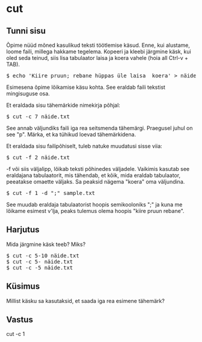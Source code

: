 # cut

## Tunni sisu

Õpime nüüd mõned kasulikud teksti töötlemise käsud. Enne, kui alustame, loome faili, millega hakkame tegelema. Kopeeri ja kleebi järgmine käsk, kui oled seda teinud, siis lisa tabulaator laisa ja koera vahele (hoia all Ctrl-v + TAB).

<pre>$ echo 'Kiire pruun; rebane hüppas üle laisa  koera' > näide.txt</pre>

Esimesena õpime lõikamise käsu kohta. See eraldab faili tekstist mingisuguse osa.

Et eraldada sisu tähemärkide nimekirja põhjal:

<pre>$ cut -c 7 näide.txt</pre>

See annab väljundiks faili iga rea seitsmenda tähemärgi. Praegusel juhul on see "p". Märka, et ka tühikud loevad tähemärkidena.

Et eraldada sisu failipõhiselt, tuleb natuke muudatusi sisse viia:

<pre>$ cut -f 2 näide.txt</pre>

-f või siis väljalipp, lõikab teksti põhinedes väljadele. Vaikimis kasutab see eraldajana tabulaatorit, mis tähendab, et kõik, mida eraldab tabulaator, peeatakse omaette väljaks. Sa peaksid nägema "koera" oma väljundina.

<pre>$ cut -f 1 -d ";" sample.txt</pre>

See muudab eraldaja tabulaatorist hoopis semikooloniks ";" ja kuna me lõikame esimest v'lja, peaks tulemus olema hoopis "kiire pruun rebane".


## Harjutus

Mida järgmine käsk teeb? Miks?

<pre>$ cut -c 5-10 näide.txt
$ cut -c 5- näide.txt
$ cut -c -5 näide.txt
</pre>

## Küsimus

Millist käsku sa kasutaksid, et saada iga rea esimene tähemärk?

## Vastus

cut -c 1
